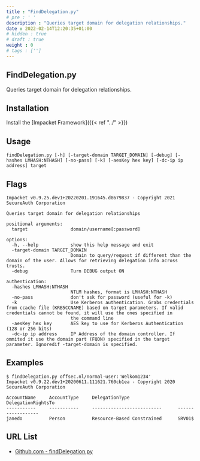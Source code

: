 ```yaml
---
title : "FindDelegation.py"
# pre : ' '
description : "Queries target domain for delegation relationships."
date : 2022-02-14T12:20:35+01:00
# hidden : true
# draft : true
weight : 0
# tags : ['']
---
```


## FindDelegation.py

Queries target domain for delegation relationships.

## Installation

Install the [Impacket Framework]({{< ref "../" >}})

## Usage

```plain
findDelegation.py [-h] [-target-domain TARGET_DOMAIN] [-debug] [-hashes LMHASH:NTHASH] [-no-pass] [-k] [-aesKey hex key] [-dc-ip ip address] target
```

## Flags

```plain
Impacket v0.9.25.dev1+20220201.191645.d8679837 - Copyright 2021 SecureAuth Corporation

Queries target domain for delegation relationships

positional arguments:
  target                domain/username[:password]

options:
  -h, --help            show this help message and exit
  -target-domain TARGET_DOMAIN
                        Domain to query/request if different than the domain of the user. Allows for retrieving delegation info across trusts.
  -debug                Turn DEBUG output ON

authentication:
  -hashes LMHASH:NTHASH
                        NTLM hashes, format is LMHASH:NTHASH
  -no-pass              don't ask for password (useful for -k)
  -k                    Use Kerberos authentication. Grabs credentials from ccache file (KRB5CCNAME) based on target parameters. If valid credentials cannot be found, it will use the ones specified in
                        the command line
  -aesKey hex key       AES key to use for Kerberos Authentication (128 or 256 bits)
  -dc-ip ip address     IP Address of the domain controller. If ommited it use the domain part (FQDN) specified in the target parameter. Ignoredif -target-domain is specified.
```

## Examples

```plain
$ findDelegation.py offsec.nl/normal-user:'Welkom1234'
Impacket v0.9.22.dev1+20200611.111621.760cb1ea - Copyright 2020 SecureAuth Corporation

AccountName     AccountType     DelegationType                  DelegationRightsTo
-----------     -----------     --------------------------      ------------------
janedo          Person          Resource-Based Constrained      SRV01$
```

## URL List

- [Github.com - findDelegation.py](https://github.com/fortra/impacket/blob/master/examples/findDelegation.py)
